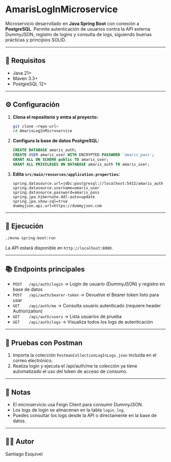 # AmarisLogInMicroservice

Microservicio desarrollado en **Java Spring Boot** con conexión a **PostgreSQL**. Permite autenticación de usuarios contra la API externa DummyJSON, registro de logins y consulta de logs, siguiendo buenas prácticas y principios SOLID.

---

## 🚀 Requisitos

- Java 21+
- Maven 3.3+
- PostgreSQL 12+

---

## ⚙️ Configuración

1. **Clona el repositorio y entra al proyecto:**
   ```sh
   git clone <repo-url>
   cd AmarisLogInMicroservice
   ```
2. **Configura la base de datos PostgreSQL:**
   ```sql
   CREATE DATABASE amaris_auth;
   CREATE USER amaris_user WITH ENCRYPTED PASSWORD 'amaris_pass';
   GRANT ALL ON SCHEMA public TO amaris_user;
   GRANT ALL PRIVILEGES ON DATABASE amaris_auth TO amaris_user;
   ```
3. **Edita `src/main/resources/application.properties`:**
   ```properties
   spring.datasource.url=jdbc:postgresql://localhost:5432/amaris_auth
   spring.datasource.username=amaris_user
   spring.datasource.password=amaris_pass
   spring.jpa.hibernate.ddl-auto=update
   spring.jpa.show-sql=true
   dummyjson.api.url=https://dummyjson.com
   ```

---

## 🏁 Ejecución

```sh
./mvnw spring-boot:run
```
La API estará disponible en `http://localhost:8080`.

---

## 📚 Endpoints principales

- `POST   /api/auth/login`         → Login de usuario (DummyJSON) y registro en base de datos
- `POST   /api/auth/bearer-token` → Devuelve el Bearer token listo para usar
- `GET    /api/auth/me`           → Consulta usuario autenticado (requiere header Authorization)
- `GET    /api/auth/users`        → Lista usuarios de prueba
- `GET    /api/auth/logs`         → Visualiza todos los logs de autenticación

---

## 🧪 Pruebas con Postman

1. Importa la colección `PostmanCollectionLogInLogs.json` incluida en el correo electrónico.
2. Realiza login y ejecuta el /api/auth/me la colección ya tiene automatizado el uso del token de acceso de consumo.

---

## 📝 Notas

- El microservicio usa Feign Client para consumir DummyJSON.
- Los logs de login se almacenan en la tabla `login_log`.
- Puedes consultar los logs desde la API o directamente en la base de datos.

---

## 👨‍💻 Autor

Santiago Esquivel
